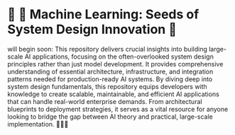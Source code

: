 # 🍃 🌸 Machine Learning: Seeds of System Design Innovation 🌱

will begin soon: 
This repository delivers crucial insights into building large-scale AI applications, focusing on the often-overlooked system design principles rather than just model development. It provides comprehensive understanding of essential architecture, infrastructure, and integration patterns needed for production-ready AI systems. By diving deep into system design fundamentals, this repository equips developers with knowledge to create scalable, maintainable, and efficient AI applications that can handle real-world enterprise demands. From architectural blueprints to deployment strategies, it serves as a vital resource for anyone looking to bridge the gap between AI theory and practical, large-scale implementation. 🍃🚀✨
